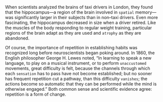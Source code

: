 When scientists analyzed the brains of taxi drivers in London, they
found that the hippocampus—a region of the brain involved in `spatial`
memory—was significantly larger in their subjects than in non–taxi
drivers. Even more fascinating, the hippocampus decreased in size
when a driver retired. Like the muscles of the body responding to
regular weight training, particular regions of the brain adapt as they
are used and `atrophy` as they are abandoned.

Of course, the importance of repetition in establishing habits was
recognized long before neuroscientists began poking around. In 1860,
the English philosopher George H. Lewes noted, “In learning to speak
a new language, to play on a musical instrument, or to perform
`unaccustomed` movements, great difficulty is felt, because the channels
through which each `sensation` has to pass have not become
established; but no sooner has frequent repetition cut a pathway, than
this difficulty `vanishes`; the actions become so automatic that they can
be performed while the mind is otherwise engaged.” Both common
sense and scientific evidence agree: repetition is a form of change.